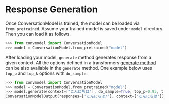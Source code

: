 # Response Generation

Once ConversationModel is trained, the model can be loaded via `from_pretrained`.
Assume your trained model is saved under `model` directory. Then you can load it as follows.

```py
>>> from convmodel import ConversationModel
>>> model = ConversationModel.from_pretrained("model")
```

After loading your model, `generate` method generates response from a given context.
All the options defined in a transformers [generate method](https://huggingface.co/transformers/main_classes/model.html?highlight=generate#transformers.generation_utils.GenerationMixin.generate) can be also available in the `generate` method.
One example below uses `top_p` and `top_k` options with `do_sample`.

```py
>>> from convmodel import ConversationModel
>>> model = ConversationModel.from_pretrained("model")
>>> model.generate(context=["こんにちは"], do_sample=True, top_p=0.95, top_k=50)
ConversationModelOutput(responses=['こんにちは♪'], context=['こんにちは'])
```
